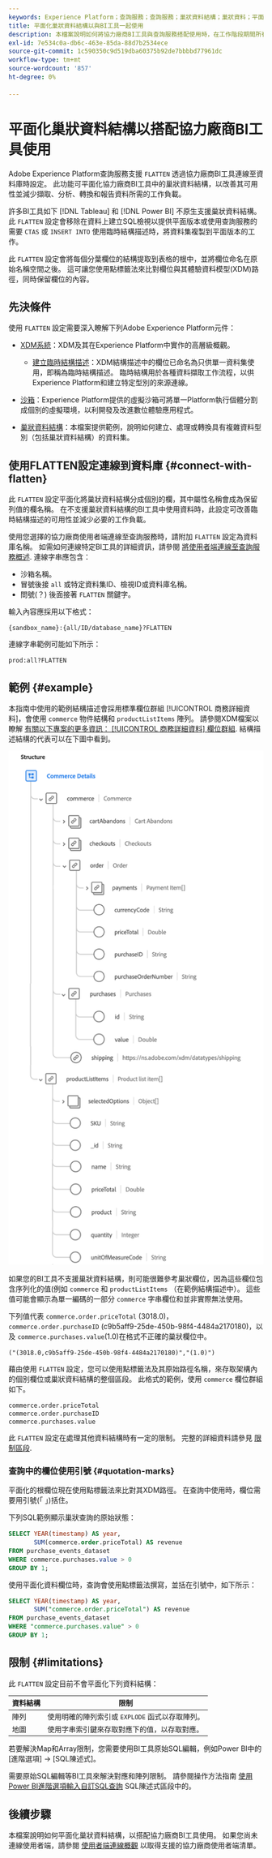 ```yaml
---
keywords: Experience Platform；查詢服務；查詢服務；巢狀資料結構；巢狀資料；平面化；平面化巢狀資料；
title: 平面化巢狀資料結構以與BI工具一起使用
description: 本檔案說明如何將協力廠商BI工具與查詢服務搭配使用時，在工作階段期間所有表格和檢視的XDM結構描述平面化。
exl-id: 7e534c0a-db6c-463e-85da-88d7b2534ece
source-git-commit: 1c590350c9d519dba60375b92de7bbbbd77961dc
workflow-type: tm+mt
source-wordcount: '857'
ht-degree: 0%

---
```


# 平面化巢狀資料結構以搭配協力廠商BI工具使用

Adobe Experience Platform查詢服務支援 `FLATTEN` 透過協力廠商BI工具連線至資料庫時設定。 此功能可平面化協力廠商BI工具中的巢狀資料結構，以改善其可用性並減少擷取、分析、轉換和報告資料所需的工作負載。

許多BI工具如下 [!DNL Tableau] 和 [!DNL Power BI] 不原生支援巢狀資料結構。 此 `FLATTEN` 設定會移除在資料上建立SQL檢視以提供平面版本或使用查詢服務的需要 `CTAS` 或 `INSERT INTO` 使用臨時結構描述時，將資料集複製到平面版本的工作。

此 `FLATTEN` 設定會將每個分葉欄位的結構提取到表格的根中，並將欄位命名在原始名稱空間之後。 這可讓您使用點標籤法來比對欄位與其體驗資料模型(XDM)路徑，同時保留欄位的內容。

## 先決條件

使用 `FLATTEN` 設定需要深入瞭解下列Adobe Experience Platform元件：

* [XDM系統](../../xdm/home.md)：XDM及其在Experience Platform中實作的高層級概觀。

   * [建立臨時結構描述](../../xdm/tutorials/ad-hoc.md)：XDM結構描述中的欄位已命名為只供單一資料集使用，即稱為臨時結構描述。 臨時結構用於各種資料擷取工作流程，以供Experience Platform和建立特定型別的來源連線。

* [沙箱](../../sandboxes/home.md)：Experience Platform提供的虛擬沙箱可將單一Platform執行個體分割成個別的虛擬環境，以利開發及改進數位體驗應用程式。

* [巢狀資料結構](./nested-data-structures.md)：本檔案提供範例，說明如何建立、處理或轉換具有複雜資料型別（包括巢狀資料結構）的資料集。

## 使用FLATTEN設定連線到資料庫 {#connect-with-flatten}

此 `FLATTEN` 設定平面化將巢狀資料結構分成個別的欄，其中屬性名稱會成為保留列值的欄名稱。 在不支援巢狀資料結構的BI工具中使用資料時，此設定可改善臨時結構描述的可用性並減少必要的工作負載。

使用您選擇的協力廠商使用者端連線至查詢服務時，請附加 `FLATTEN` 設定為資料庫名稱。 如需如何連線特定BI工具的詳細資訊，請參閱 [將使用者端連線至查詢服務概述](../clients/overview.md). 連線字串應包含：

* 沙箱名稱。
* 冒號後接 `all` 或特定資料集ID、檢視ID或資料庫名稱。
* 問號(？) 後面接著 `FLATTEN` 關鍵字。

輸入內容應採用以下格式：

```terminal
{sandbox_name}:{all/ID/database_name}?FLATTEN
```

連線字串範例可能如下所示：

```terminal
prod:all?FLATTEN
```

## 範例 {#example}

本指南中使用的範例結構描述會採用標準欄位群組 [!UICONTROL 商務詳細資料]，會使用 `commerce` 物件結構和 `productListItems` 陣列。 請參閱XDM檔案以瞭解 [有關以下專案的更多資訊： [!UICONTROL 商務詳細資料] 欄位群組](../../xdm/field-groups/event/commerce-details.md). 結構描述結構的代表可以在下圖中看到。

![商務詳細資料欄位群組的結構描述圖，包括 `commerce` 和 `productListItems` 結構。](../images/essential-concepts/commerce-details.png)

如果您的BI工具不支援巢狀資料結構，則可能很難參考巢狀欄位，因為這些欄位包含序列化的值(例如 `commerce` 和 `productListItems` （在範例結構描述中）。 這些值可能會顯示為單一編碼的一部分 `commerce` 字串欄位和並非實際無法使用。

下列值代表 `commerce.order.priceTotal` (3018.0)， `commerce.order.purchaseID` (c9b5aff9-25de-450b-98f4-4484a2170180)，以及 `commerce.purchases.value`(1.0)在格式不正確的巢狀欄位中。

```terminal
("(3018.0,c9b5aff9-25de-450b-98f4-4484a2170180)","(1.0)")
```

藉由使用 `FLATTEN` 設定，您可以使用點標籤法及其原始路徑名稱，來存取架構內的個別欄位或巢狀資料結構的整個區段。 此格式的範例，使用 `commerce` 欄位群組如下。

```terminal
commerce.order.priceTotal
commerce.order.purchaseID
commerce.purchases.value
```

此 `FLATTEN` 設定在處理其他資料結構時有一定的限制。 完整的詳細資料請參見 [限制區段](#limitations).

### 查詢中的欄位使用引號 {#quotation-marks}

平面化的根欄位現在使用點標籤法來比對其XDM路徑。 在查詢中使用時，欄位需要用引號(「 」)括住。

下列SQL範例顯示巢狀查詢的原始狀態：

```sql
SELECT YEAR(timestamp) AS year,
       SUM(commerce.order.priceTotal) AS revenue
FROM purchase_events_dataset
WHERE commerce.purchases.value > 0
GROUP BY 1;
```

使用平面化資料欄位時，查詢會使用點標籤法撰寫，並括在引號中，如下所示：

```sql
SELECT YEAR(timestamp) AS year,
       SUM("commerce.order.priceTotal") AS revenue
FROM purchase_events_dataset
WHERE "commerce.purchases.value" > 0
GROUP BY 1;
```

## 限制 {#limitations}

此 `FLATTEN` 設定目前不會平面化下列資料結構：

| 資料結構 | 限制 |
|---|---|
| 陣列 | 使用明確的陣列索引或 `EXPLODE` 函式以存取陣列。 |
| 地圖 | 使用字串索引鍵來存取對應下的值，以存取對應。 |

若要解決Map和Array限制，您需要使用BI工具原始SQL編輯，例如Power BI中的[進階選項] -> [SQL陳述式]。

需要原始SQL編輯等BI工具來解決對應和陣列限制。 請參閱操作方法指南 [使用Power BI進階選項輸入自訂SQL查詢](../clients/power-bi.md#import-tables-using-custom-sql) SQL陳述式區段中的。

## 後續步驟

本檔案說明如何平面化巢狀資料結構，以搭配協力廠商BI工具使用。 如果您尚未連線使用者端，請參閱 [使用者端連線概觀](../clients/overview.md) 以取得支援的協力廠商使用者端清單。
